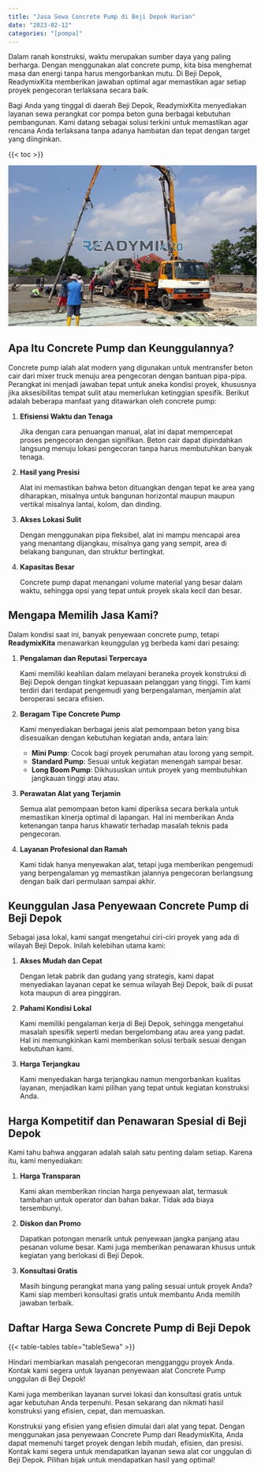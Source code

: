 ```yaml
---
title: "Jasa Sewa Concrete Pump di Beji Depok Harian"
date: "2023-02-12"
categories: "[pompa]"
---
```


Dalam ranah konstruksi, waktu merupakan sumber daya yang paling berharga. Dengan menggunakan alat concrete pump, kita bisa menghemat masa dan energi tanpa harus mengorbankan mutu. Di Beji Depok, ReadymixKita memberikan jawaban optimal agar memastikan agar setiap proyek pengecoran terlaksana secara baik.

Bagi Anda yang tinggal di daerah Beji Depok, ReadymixKita menyediakan layanan sewa perangkat cor pompa beton guna berbagai kebutuhan pembangunan. Kami datang sebagai solusi terkini untuk memastikan agar rencana Anda terlaksana tanpa adanya hambatan dan tepat dengan target yang diinginkan.

{{< toc >}}

![Jasa Sewa Concrete Pump di Beji Depok Harian](/images/pompa/sewa-pompa-10.jpg)

## Apa Itu Concrete Pump dan Keunggulannya?

Concrete pump ialah alat modern yang digunakan untuk mentransfer beton cair dari mixer truck menuju area pengecoran dengan bantuan pipa-pipa. Perangkat ini menjadi jawaban tepat untuk aneka kondisi proyek, khususnya jika aksesibilitas tempat sulit atau memerlukan ketinggian spesifik. Berikut adalah beberapa manfaat yang ditawarkan oleh concrete pump:

1. **Efisiensi Waktu dan Tenaga**

   Jika dengan cara penuangan manual, alat ini dapat mempercepat proses pengecoran dengan signifikan. Beton cair dapat dipindahkan langsung menuju lokasi pengecoran tanpa harus membutuhkan banyak tenaga.

2. **Hasil yang Presisi**

   Alat ini memastikan bahwa beton dituangkan dengan tepat ke area yang diharapkan, misalnya untuk bangunan horizontal maupun maupun vertikal misalnya lantai, kolom, dan dinding.

3. **Akses Lokasi Sulit**

   Dengan menggunakan pipa fleksibel, alat ini mampu mencapai area yang menantang dijangkau, misalnya gang yang sempit, area di belakang bangunan, dan struktur bertingkat.

4. **Kapasitas Besar**

   Concrete pump dapat menangani volume material yang besar dalam waktu, sehingga opsi yang tepat untuk proyek skala kecil dan besar.

## Mengapa Memilih Jasa Kami?

Dalam kondisi saat ini, banyak penyewaan concrete pump, tetapi **ReadymixKita** menawarkan keunggulan yg berbeda kami dari pesaing:

1. **Pengalaman dan Reputasi Terpercaya**

   Kami memiliki keahlian dalam melayani beraneka proyek konstruksi di Beji Depok dengan tingkat kepuasaan pelanggan yang tinggi. Tim kami terdiri dari terdapat pengemudi yang berpengalaman, menjamin alat beroperasi secara efisien.

2. **Beragam Tipe Concrete Pump**

   Kami menyediakan berbagai jenis alat pemompaan beton yang bisa disesuaikan dengan kebutuhan kegiatan anda, antara lain:
   - **Mini Pump**: Cocok bagi proyek perumahan atau lorong yang sempit.
   - **Standard Pump**: Sesuai untuk kegiatan menengah sampai besar.
   - **Long Boom Pump**: Dikhususkan untuk proyek yang membutuhkan jangkauan tinggi atau atau.

3. **Perawatan Alat yang Terjamin**

   Semua alat pemompaan beton kami diperiksa secara berkala untuk memastikan kinerja optimal di lapangan. Hal ini memberikan Anda ketenangan tanpa harus khawatir terhadap masalah teknis pada pengecoran.

4. **Layanan Profesional dan Ramah**

   Kami tidak hanya menyewakan alat, tetapi juga memberikan pengemudi yang berpengalaman yg memastikan jalannya pengecoran berlangsung dengan baik dari permulaan sampai akhir.

## Keunggulan Jasa Penyewaan Concrete Pump di Beji Depok

Sebagai jasa lokal, kami sangat mengetahui ciri-ciri proyek yang ada di wilayah Beji Depok. Inilah kelebihan utama kami:

1. **Akses Mudah dan Cepat**

   Dengan letak pabrik dan gudang yang strategis, kami dapat menyediakan layanan cepat ke semua wilayah Beji Depok, baik di pusat kota maupun di area pinggiran.

2. **Pahami Kondisi Lokal**

   Kami memiliki pengalaman kerja di Beji Depok, sehingga mengetahui masalah spesifik seperti medan bergelombang atau area yang padat. Hal ini memungkinkan kami memberikan solusi terbaik sesuai dengan kebutuhan kami.

3. **Harga Terjangkau**

   Kami menyediakan harga terjangkau namun mengorbankan kualitas layanan, menjadikan kami pilihan yang tepat untuk kegiatan konstruksi Anda.

## Harga Kompetitif dan Penawaran Spesial di Beji Depok

Kami tahu bahwa anggaran adalah salah satu penting dalam setiap. Karena itu, kami menyediakan:

1. **Harga Transparan**

   Kami akan memberikan rincian harga penyewaan alat, termasuk tambahan untuk operator dan bahan bakar. Tidak ada biaya tersembunyi.

2. **Diskon dan Promo**

   Dapatkan potongan menarik untuk penyewaan jangka panjang atau pesanan volume besar. Kami juga memberikan penawaran khusus untuk kegiatan yang berlokasi di Beji Depok.

3. **Konsultasi Gratis**

   Masih bingung perangkat mana yang paling sesuai untuk proyek Anda? Kami siap memberi konsultasi gratis untuk membantu Anda memilih jawaban terbaik.

## Daftar Harga Sewa Concrete Pump di Beji Depok

{{< table-tables table="tableSewa" >}}

Hindari membiarkan masalah pengecoran mengganggu proyek Anda. Kontak kami segera untuk layanan penyewaan alat Concrete Pump unggulan di Beji Depok!

Kami juga memberikan layanan survei lokasi dan konsultasi gratis untuk agar kebutuhan Anda terpenuhi. Pesan sekarang dan nikmati hasil konstruksi yang efisien, cepat, dan memuaskan.

Konstruksi yang efisien yang efisien dimulai dari alat yang tepat. Dengan menggunakan jasa penyewaan Concrete Pump dari ReadymixKita, Anda dapat memenuhi target proyek dengan lebih mudah, efisien, dan presisi. Kontak kami segera untuk mendapatkan layanan sewa alat cor unggulan di Beji Depok. Pilihan bijak untuk mendapatkan hasil yang optimal!